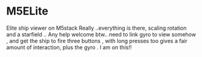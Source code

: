 # M5ELite
Elite ship viewer on M5stack
Really ..everything is there, scaling rotation and a starfield ..
Any help welcome btw.. need to link gyro to view somehow , and get the ship to fire 
three buttons , with long presses too gives a fair amount of interaction, plus the gyro .
I am on this!!
